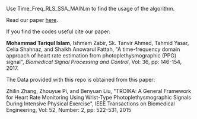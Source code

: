 Use Time_Freq_RLS_SSA_MAIN.m to find the usage of the algorithm.


Read our paper [here](https://arxiv.org/abs/1704.00224).

If you find the codes useful cite our paper:

**Mohammad Tariqul Islam**, Ishmam Zabir, Sk. Tanvir Ahmed, Tahmid Yasar, Celia Shahnaz, 
and Shaikh Anowarul Fattah, "A time-frequency domain approach of heart rate estimation from 
photoplethysmographic (PPG) signal", *Biomedical Signal Processing and Control*, Vol: 36, pp: 146-154, 2017.


The Data provided with this repo is obtained from this paper: 

Zhilin Zhang, Zhouyue Pi, and Benyuan Liu, "TROIKA: A General Framework for Heart Rate Monitoring Using Wrist-Type Photoplethysmographic Signals During Intensive Physical Exercise", IEEE Transactions on Biomedical Engineering, Vol: 52, Number: 2, pp: 522-531, 2015
